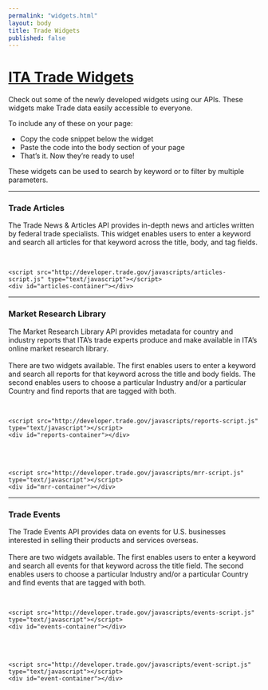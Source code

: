```yaml
---
permalink: "widgets.html"
layout: body
title: Trade Widgets
published: false
---
```


# <a href="widgets.html">ITA Trade Widgets</a>


Check out some of the newly developed widgets using our APIs. These widgets make Trade data easily accessible to everyone. 

To include any of these on your page: 

 * Copy the code snippet below the widget
 * Paste the code into the body section of your page 
 * That’s it. Now they’re ready to use!
 
These widgets can be used to search by keyword or to filter by multiple parameters. 

---

### Trade Articles

The Trade News & Articles API provides in-depth news and articles written by federal trade specialists.  This widget enables users to enter a keyword and search all articles for that keyword across the title, body, and tag fields. 

<script src="http://developer.trade.gov/javascripts/articles-script.js" type="text/javascript"></script>
<div id="articles-container"></div>
<br />

	<script src="http://developer.trade.gov/javascripts/articles-script.js" type="text/javascript"></script>
	<div id="articles-container"></div>

---

### Market Research Library

The Market Research Library API provides metadata for country and industry reports that ITA’s trade experts produce and make available in ITA’s online market research library.<br />
<br />
There are two widgets available.  The first enables users to enter a keyword and search all reports for that keyword across the title and body fields. The second enables users to choose a particular Industry and/or a particular Country and find reports that are tagged with both.

<script src="http://developer.trade.gov/javascripts/reports-script.js" type="text/javascript"></script>
<div id="reports-container"></div>
<br />

	<script src="http://developer.trade.gov/javascripts/reports-script.js" type="text/javascript"></script>
	<div id="reports-container"></div>
<br />

<script src="http://developer.trade.gov/javascripts/mrr-script.js" type="text/javascript"></script>
<div id="mrr-container"></div>
<br />

	<script src="http://developer.trade.gov/javascripts/mrr-script.js" type="text/javascript"></script>
	<div id="mrr-container"></div>

---

### Trade Events

The Trade Events API provides data on events for U.S. businesses interested in selling their products and services overseas.<br />
<br />
There are two widgets available.  The first enables users to enter a keyword and search all events for that keyword across the title field. The second enables users to choose a particular Industry and/or a particular Country and find events that are tagged with both.

<script src="http://developer.trade.gov/javascripts/events-script.js" type="text/javascript"></script>
<div id="events-container"></div>
<br />

	<script src="http://developer.trade.gov/javascripts/events-script.js" type="text/javascript"></script>
	<div id="events-container"></div>
<br />

<script src="http://developer.trade.gov/javascripts/event-script.js" type="text/javascript"></script>
<div id="event-container"></div>
<br />

	<script src="http://developer.trade.gov/javascripts/event-script.js" type="text/javascript"></script>
	<div id="event-container"></div>
